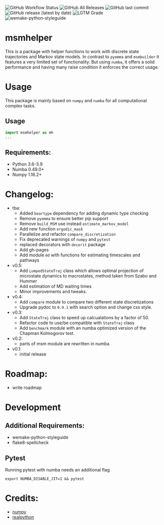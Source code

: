 ![GitHub Workflow Status](https://img.shields.io/github/workflow/status/moldyn/msmhelper/Python%20package)
![GitHub All Releases](https://img.shields.io/github/downloads/moldyn/msmhelper/total)
![GitHub last commit](https://img.shields.io/github/last-commit/moldyn/msmhelper)
![GitHub release (latest by date)](https://img.shields.io/github/v/release/moldyn/msmhelper)
![LGTM Grade](https://img.shields.io/lgtm/grade/python/github/moldyn/msmhelper?label=code%20quality&logo=lgtm)
![wemake-python-styleguide](https://img.shields.io/badge/style-wemake-000000.svg)

# msmhelper

This is a package with helper functions to work with discrete state trajectories and Markov state models. In contrast to `pyemma` and `msmbuilder` it features a very limited set of functionality. But using `numba`, it offers a solid performance and having many raise condition it enforces the correct usage.

# Usage
This package is mainly based on `numpy` and `numba` for all computational complex tasks.
## Usage
```python
import msmhelper as mh
...
```
## Requirements:
- Python 3.6-3.9
- Numba 0.49.0+
- Numpy 1.16.2+

# Changelog:
- tba:
  - Added `beartype` dependency for adding dynamic type checking
  - Remove `pyemma` to ensure better pip support
  - Remove `build_MSM` use instead `estimate_markov_model`
  - Add new function `ergodic_mask`
  - Parallelize and refactor `compare_discretization`
  - Fix deprecated warnings of `numpy` and `pytest`
  - replaced decorators with `decorit` package
  - Add gh-pages
  - Add module `md` with functions for estimating timescales and pathways
- v0.5:
  - Add `LumpedStateTraj` class which allows optimal projection of microstate dynamics to macrostates, method taken from Szabo and Hummer
  - Add estimation of MD waiting times
  - Minor improvements and tweaks.
- v0.4:
  - Add `compare` module to compare two different state discretizations
  - Upgrade pydoc to `0.9.1` with search option and change css style.
- v0.3:
  - Add `StateTraj` class to speed up calcualations by a factor of 50.
  - Refactor code to use/be compatible with `StateTraj` class
  - Add `benchmark` module with an numba optimized version of the Chapman
    Kolmogorov test.
- v0.2:
  - parts of msm module are rewritten in numba
- v0.1:
  - initial release

# Roadmap:
- write roadmap

# Development
## Additional Requirements:
- wemake-python-styleguide
- flake8-spellcheck

## Pytest
Running pytest with numba needs an additional flag
```
export NUMBA_DISABLE_JIT=1 && pytest
```

# Credits:
- [numpy](https://docs.scipy.org/doc/numpy)
- [realpython](https://realpython.com/)
